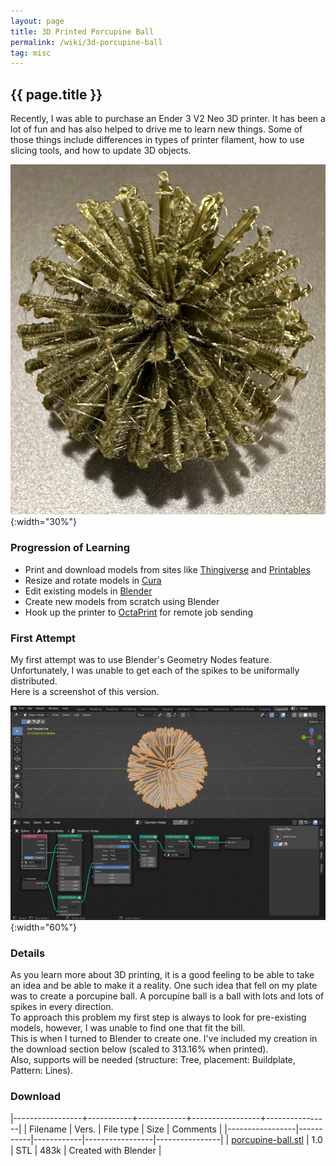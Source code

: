 ```yaml
---
layout: page
title: 3D Printed Porcupine Ball
permalink: /wiki/3d-porcupine-ball
tag: misc
---
```


## {{ page.title }}

Recently, I was able to purchase an Ender 3 V2 Neo 3D printer.  It has been a lot of fun and has 
also helped to drive me to learn new things.  Some of those things include differences in types 
of printer filament, how to use slicing tools, and how to update 3D objects.

![Porcupine Ball 3D Printed](/assets/images/porcupine-ball.jpg){:width="30%"} 

### Progression of Learning
 * Print and download models from sites like [Thingiverse](http://www.thingiverse.com) and [Printables](http://www.printables.com)
 * Resize and rotate models in [Cura](https://ultimaker.com/software/ultimaker-cura)
 * Edit existing models in [Blender](http://www.blender.org)
 * Create new models from scratch using Blender
 * Hook up the printer to [OctaPrint](https://octoprint.org) for remote job sending

### First Attempt
My first attempt was to use Blender's Geometry Nodes feature.  Unfortunately, I was unable to get each of the spikes to be uniformally distributed.  
Here is a screenshot of this version.

![Porcupine Ball In Blender](/assets/images/porcupine-ball-blender.jpg){:width="60%"} 

### Details
As you learn more about 3D printing, it is a good feeling to be able to take an idea and be able to make it a reality.  One such 
idea that fell on my plate was to create a porcupine ball.  A porcupine ball is a ball with lots and lots of spikes in every direction.  
To approach this problem my first step is always to look for pre-existing models, however, I was unable to find one that fit the bill.  
This is when I turned to Blender to create one.  I've included my creation in the download section below (scaled to 313.16% when printed).  
Also, supports will be needed (structure: Tree, placement: Buildplate, Pattern: Lines).

### Download

|-----------------+-----------+------------+-----------------+----------------|
| Filename	  | Vers.     | File type  | Size	     | Comments       |
|-----------------|-----------|------------|-----------------|----------------|
| [porcupine-ball.stl](../downloads/porcupine-ball.stl) | 1.0 | STL	| 483k	| Created with Blender | 

